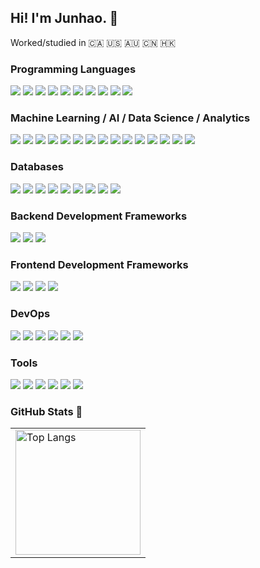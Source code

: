 ## Hi! I'm Junhao. 👋

Worked/studied in 🇨🇦 🇺🇸 🇦🇺 🇨🇳 🇭🇰

<h3 align="left">Programming Languages</h3>
<a href="https://www.python.org"><img src="https://img.shields.io/badge/python-3670A0?style=for-the-badge&logo=python&logoColor=ffdd54"></a>
<a href="https://isocpp.org/"><img src="https://img.shields.io/badge/C++-blue?style=for-the-badge&logo=C%2B%2B&logoColor=white"></a>
<a href="https://www.java.com"><img src="https://img.shields.io/badge/java-%23ED8B00.svg?style=for-the-badge&logo=openjdk&logoColor=white"></a>
<a href="https://developer.mozilla.org/en-US/docs/Web/JavaScript"><img src="https://img.shields.io/badge/javascript-%23323330.svg?style=for-the-badge&logo=javascript&logoColor=%23F7DF1E"></a>
<a href="https://www.w3.org/html/"><img src="https://img.shields.io/badge/html5-%23E34F26.svg?style=for-the-badge&logo=html5&logoColor=white"></a>
<a href="https://www.w3.org/Style/CSS/Overview.en.html"><img src="https://img.shields.io/badge/css3-%231572B6.svg?style=for-the-badge&logo=css3&logoColor=white"></a>
<a href="https://go.dev/"><img src="https://img.shields.io/badge/Go-00ADD8?logo=Go&logoColor=white&style=for-the-badge"></a>
<a href="https://www.cprogramming.com/"><img src="https://img.shields.io/badge/c-%2300599C.svg?style=for-the-badge&logo=c&logoColor=white"></a>
<a href="https://www.gnu.org/savannah-checkouts/gnu/bash/manual/bash.html"><img src="https://img.shields.io/badge/Shell-4EAA25?&style=for-the-badge&logo=gnu-bash&logoColor=white"></a>
<a href="https://www.ruby-lang.org/en/"><img src="https://img.shields.io/badge/ruby-%23CC342D.svg?style=for-the-badge&logo=ruby&logoColor=white"></a>

<h3 align="left">Machine Learning / AI / Data Science / Analytics</h3>
<a href="https://pytorch.org"><img src="https://img.shields.io/badge/PyTorch-%23EE4C2C.svg?style=for-the-badge&logo=PyTorch&logoColor=white"></a>
<a href="https://numpy.org"><img src="https://img.shields.io/badge/numpy-%23013243.svg?style=for-the-badge&logo=numpy&logoColor=white"></a>
<a href="https://pandas.pydata.org"><img src="https://img.shields.io/badge/pandas-%23150458.svg?style=for-the-badge&logo=pandas&logoColor=white"></a>
<a href="https://matplotlib.org"><img src="https://img.shields.io/badge/Matplotlib-%231f77b4.svg?style=for-the-badge&logo=plotly&logoColor=black"></a>
<a href="https://scikit-learn.org/stable/"><img src="https://img.shields.io/badge/scikit--learn-%23F7931E.svg?style=for-the-badge&logo=scikit-learn&logoColor=white"></a>
<a href="https://www.tensorflow.org/"><img src="https://img.shields.io/badge/TensorFlow-FF3F06?style=for-the-badge&logo=tensorflow&logoColor=white"></a>
<a href="https://hadoop.apache.org/"><img src="https://img.shields.io/badge/-Apache%20Hadoop-66CCFF?style=for-the-badge&logo=apachehadoop&logoColor=white"></a>
<a href="https://spark.apache.org/"><img src="https://img.shields.io/badge/Apache%20Spark-E25A1C?style=for-the-badge&logo=apachespark&logoColor=white"></a>
<a href="https://flink.apache.org/"><img src="https://img.shields.io/badge/Apache%20Flink-E6526F?style=for-the-badge&logo=Apache%20Flink&logoColor=white"></a>
<a href="https://prestodb.io/"><img src="https://img.shields.io/badge/-Presto-5890FF?style=for-the-badge&logo=presto&logoColor=white"></a>
<a href="https://kafka.apache.org/"><img src="https://img.shields.io/badge/Apache_Kafka-231F20?style=for-the-badge&logo=apache-kafka&logoColor=white"></a>
<a href="https://onnx.ai/"><img src="https://img.shields.io/badge/-ONNX-005CED?style=for-the-badge&logo=onnx&logoColor=white"></a>
<a href="https://www.tableau.com/"><img src="https://img.shields.io/badge/Tableau-E97627?style=for-the-badge&logo=Tableau&logoColor=white"></a>
<a href="https://opencv.org"><img src="https://img.shields.io/badge/opencv-%23white.svg?style=for-the-badge&logo=opencv&logoColor=white"></a>
<a href="https://www.gurobi.com/"><img src="https://img.shields.io/badge/-Gurobi-EE3524?style=for-the-badge&logo=gurobi&logoColor=white"></a>

<h3 align="left">Databases</h3>
<a href="https://www.mysql.com"><img src="https://img.shields.io/badge/mysql-4479A1.svg?style=for-the-badge&logo=mysql&logoColor=white"></a>
<a href="https://www.postgresql.org"><img src="https://img.shields.io/badge/postgres-%23316192.svg?style=for-the-badge&logo=postgresql&logoColor=white"></a>
<a href="https://www.oracle.com/database/"><img src="https://img.shields.io/badge/Oracle-F80000?style=for-the-badge&logo=Oracle&logoColor=white"></a>
<a href="https://hive.apache.org/"><img src="https://img.shields.io/badge/-Hive-E31337?style=for-the-badge&logo=hive_blockchain&logoColor=white"></a>
<a href="https://redis.io/"><img src="https://img.shields.io/badge/Redis-DC382D?style=for-the-badge&logo=redis&logoColor=white"></a>
<a href="https://www.elastic.co/elasticsearch"><img src="https://img.shields.io/badge/elasticsearch-yellow?style=for-the-badge&logo=elasticsearch&logoColor=white"></a>
<a href="https://www.mongodb.com"><img src="https://img.shields.io/badge/MongoDB-%234ea94b.svg?style=for-the-badge&logo=mongodb&logoColor=white"></a>
<a href="https://neo4j.com"><img src="https://img.shields.io/badge/Neo4j-008CC1?style=for-the-badge&logo=neo4j&logoColor=white"></a>
<a href="https://aws.amazon.com/dynamodb/"><img src="https://img.shields.io/badge/Amazon%20DynamoDB-4053D6?style=for-the-badge&logo=Amazon%20DynamoDB&logoColor=white"></a>

<h3 align="left">Backend Development Frameworks</h3>
<a href="https://spring.io/"><img src="https://img.shields.io/badge/spring-%236DB33F.svg?style=for-the-badge&logo=spring&logoColor=white"></a>
<a href="https://flask.palletsprojects.com/en/3.0.x/"><img src="https://img.shields.io/badge/flask-%23000.svg?style=for-the-badge&logo=flask&logoColor=white"></a>
<a href="https://rubyonrails.org"><img src="https://img.shields.io/badge/rails-%23CC0000.svg?style=for-the-badge&logo=ruby-on-rails&logoColor=white"></a>

<h3 align="left">Frontend Development Frameworks</h3>
<a href="https://reactjs.org/"><img src="https://img.shields.io/badge/react-%2320232a.svg?style=for-the-badge&logo=react&logoColor=%2361DAFB"></a>
<a href="https://mui.com/material-ui/"><img src="https://img.shields.io/badge/materialui-%230081CB.svg?style=for-the-badge&logo=material-ui&logoColor=white"></a>
<a href="https://getbootstrap.com"><img src="https://img.shields.io/badge/bootstrap-%238511FA.svg?style=for-the-badge&logo=bootstrap&logoColor=white"></a>
<a href="https://jquery.com"><img src="https://img.shields.io/badge/jquery-%230769AD.svg?style=for-the-badge&logo=jquery&logoColor=white"></a>

<h3 align="left">DevOps</h3>
<a href="https://aws.amazon.com"><img src="https://img.shields.io/badge/AWS-%23FF9900.svg?style=for-the-badge&logo=amazonwebservices&logoColor=white"></a>
<a href="https://cloud.google.com"><img src="https://img.shields.io/badge/Google%20Cloud-%234285F4.svg?style=for-the-badge&logo=google-cloud&logoColor=white"></a>
<a href="https://www.docker.com"><img src="https://img.shields.io/badge/docker-%230db7ed.svg?style=for-the-badge&logo=docker&logoColor=white"></a>
<a href="https://grafana.com/"><img src="https://img.shields.io/badge/Grafana-F46800?style=for-the-badge&logo=Grafana&logoColor=white"></a>
<a href="https://www.heroku.com"><img src="https://img.shields.io/badge/heroku-%23430098.svg?style=for-the-badge&logo=heroku&logoColor=white"></a>
<a href="https://kubernetes.io/"><img src="https://img.shields.io/badge/kubernetes-%23326ce5.svg?style=for-the-badge&logo=kubernetes&logoColor=white"></a>

<h3 align="left">Tools</h3>
<a href="https://chatgpt.com/"><img src="https://img.shields.io/badge/chatGPT-74aa9c?style=for-the-badge&logo=openai&logoColor=white"></a>
<a href="https://code.visualstudio.com/"><img src="https://img.shields.io/badge/VisualStudioCode-0078d7.svg?style=for-the-badge&logo=visual-studio-code&logoColor=white"></a>
<a href="https://git-scm.com"><img src="https://img.shields.io/badge/git-%23F05033.svg?style=for-the-badge&logo=git&logoColor=white"></a>
<a href="https://www.latex-project.org"><img src="https://img.shields.io/badge/latex-%23008080.svg?style=for-the-badge&logo=latex&logoColor=white"></a>
<a href="https://www.postman.com"><img src="https://img.shields.io/badge/Postman-FF6C37?style=for-the-badge&logo=postman&logoColor=white"></a>
<a href="https://www.atlassian.com/software/jira"><img src="https://img.shields.io/badge/jira-%230A0FFF.svg?style=for-the-badge&logo=jira&logoColor=white"></a>


### GitHub Stats 🌟

<center>
  <table>
    <tr>
        <td>
          <a>
          <img height="200px" align="center" alt="Top Langs" src="https://github-readme-stats.vercel.app/api/top-langs/?username=howieraem&count-private=true&layout=compact&langs_count=6&hide=hack,assembly,html,makefile,css,scss,scilab&hide_border=true" />
          </a>
        </td>
   </tr>
  </table>

<br />

